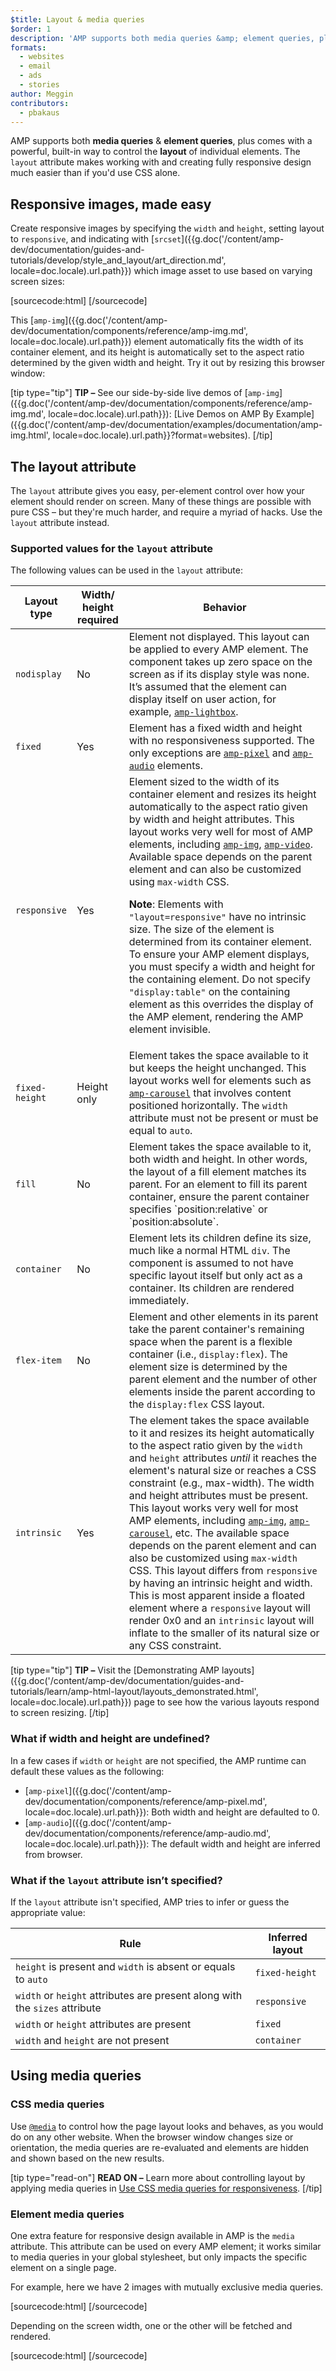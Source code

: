 ```yaml
---
$title: Layout & media queries
$order: 1
description: 'AMP supports both media queries &amp; element queries, plus comes with a powerful, built-in way to control the layout of individual elements. The layout attribute makes working with ...'
formats:
  - websites
  - email
  - ads
  - stories
author: Meggin
contributors:
  - pbakaus
---
```


AMP supports both **media queries** &amp; **element queries**, plus comes with a powerful, built-in way to control the **layout** of individual elements. The `layout` attribute makes working with and creating fully responsive design much easier than if you'd use CSS alone.

## Responsive images, made easy

Create responsive images by specifying the `width` and `height`, setting layout to `responsive`,
and indicating with [`srcset`]({{g.doc('/content/amp-dev/documentation/guides-and-tutorials/develop/style_and_layout/art_direction.md', locale=doc.locale).url.path}})
which image asset to use based on varying screen sizes:

[sourcecode:html]
<amp-img
    src="/img/narrow.jpg"
    srcset="/img/wide.jpg 640w,
           /img/narrow.jpg 320w"
    width="1698"
    height="2911"
    layout="responsive"
    alt="an image">
</amp-img>
[/sourcecode]

This [`amp-img`]({{g.doc('/content/amp-dev/documentation/components/reference/amp-img.md', locale=doc.locale).url.path}}) element automatically fits the width
of its container element,
and its height is automatically set to the aspect ratio
determined by the given width and height. Try it out by resizing this browser window:

<amp-img src="/static/img/background.jpg" width="1920" height="1080" layout="responsive"></amp-img>

[tip type="tip"]
**TIP –** See our side-by-side live demos of [`amp-img`]({{g.doc('/content/amp-dev/documentation/components/reference/amp-img.md', locale=doc.locale).url.path}}): [Live Demos on AMP By Example]({{g.doc('/content/amp-dev/documentation/examples/documentation/amp-img.html', locale=doc.locale).url.path}}?format=websites).
[/tip]

## The layout attribute

The `layout` attribute gives you easy, per-element control over how your element
should render on screen. Many of these things are possible with pure CSS – but
they're much harder, and require a myriad of hacks. Use the `layout` attribute instead.

### Supported values for  the `layout` attribute

The following values can be used in the `layout` attribute:

<table>
  <thead>
    <tr>
      <th data-th="Layout type" class="col-thirty">Layout type</th>
      <th data-th="Width/height required" class="col-twenty">Width/<br>height required</th>
      <th data-th="Behavior">Behavior</th>
    </tr>
  </thead>
  <tbody>
    <tr>
      <td data-th="Layout type"><code>nodisplay</code></td>
      <td data-th="Description">No</td>
      <td data-th="Behavior">Element not displayed. This layout can be applied to every AMP element. The component takes up zero space on the screen as if its display style was none. It’s assumed that the element can display itself on user action, for example, <a href="{{g.doc('/content/amp-dev/documentation/components/reference/amp-lightbox.md', locale=doc.locale).url.path}}"><code>amp-lightbox</code></a>.</td>
    </tr>
    <tr>
      <td data-th="Layout type"><code>fixed</code></td>
      <td data-th="Description">Yes</td>
      <td data-th="Behavior">Element has a fixed width and height with no responsiveness supported. The only exceptions are <a href="{{g.doc('/content/amp-dev/documentation/components/reference/amp-pixel.md', locale=doc.locale).url.path}}"><code>amp-pixel</code></a> and <a href="{{g.doc('/content/amp-dev/documentation/components/reference/amp-audio.md', locale=doc.locale).url.path}}"><code>amp-audio</code></a> elements.</td>
    </tr>
    <tr>
      <td data-th="Layout type"><code>responsive</code></td>
      <td data-th="Description">Yes</td>
      <td data-th="Behavior">Element sized to the width of its container element and resizes its height automatically to the aspect ratio given by width and height attributes. This layout works very well for most of AMP elements, including <a href="{{g.doc('/content/amp-dev/documentation/components/reference/amp-img.md', locale=doc.locale).url.path}}"><code>amp-img</code></a>, <a href="{{g.doc('/content/amp-dev/documentation/components/reference/amp-video.md', locale=doc.locale).url.path}}"><code>amp-video</code></a>. Available space depends on the parent element and can also be customized using <code>max-width</code> CSS.<p><strong>Note</strong>: Elements with <code>"layout=responsive"</code> have no intrinsic size. The size of the element is determined from its container element. To ensure your AMP element displays, you must specify a width and height for the  containing element. Do not specify <code>"display:table"</code> on the containing element as this overrides the display of the AMP element, rendering the AMP element invisible.</p></td>
    </tr>
    <tr>
      <td data-th="Layout type"><code>fixed-height</code></td>
      <td data-th="Description">Height only</td>
      <td data-th="Behavior">Element takes the space available to it but keeps the height unchanged. This layout works well for elements such as <a href="{{g.doc('/content/amp-dev/documentation/components/reference/amp-carousel.md', locale=doc.locale).url.path}}"><code>amp-carousel</code></a> that involves content positioned horizontally. The <code>width</code> attribute must not be present or must be equal to <code>auto</code>.</td>
    </tr>
    <tr>
      <td data-th="Layout type"><code>fill</code></td>
      <td data-th="Description">No</td>
      <td data-th="Behavior">Element takes the space available to it, both width and height. In other words, the layout of a fill element matches its parent. For an element to fill its parent container, ensure the parent container specifies `position:relative` or `position:absolute`.</td>
    </tr>
    <tr>
      <td data-th="Layout type"><code>container</code></td>
      <td data-th="Description">No</td>
      <td data-th="Behavior">Element lets its children define its size, much like a normal HTML <code>div</code>. The component is assumed to not have specific layout itself but only act as a container. Its children are rendered immediately.</td>
    </tr>
    <tr>
      <td data-th="Layout type"><code>flex-item</code></td>
      <td data-th="Description">No</td>
      <td data-th="Behavior">Element and other elements in its parent take the parent container's remaining space when the parent is a flexible container (i.e., <code>display:flex</code>). The element size is determined by the parent element and the number of other elements inside the parent according to the <code>display:flex</code> CSS layout.</td>
    </tr>
    <tr>
      <td data-th="Layout type"><code>intrinsic</code></td>
      <td data-th="Description">Yes</td>
      <td data-th="Behavior">The element takes the space available to it and resizes its height automatically to the aspect ratio given by the <code>width</code> and <code>height</code> attributes <em>until</em> it reaches the element's natural size or reaches a CSS constraint (e.g., max-width). The width and height attributes must be present. This layout works very well for most AMP elements, including <a href="{{g.doc('/content/amp-dev/documentation/components/reference/amp-img.md', locale=doc.locale).url.path}}"><code>amp-img</code></a>, <a href="{{g.doc('/content/amp-dev/documentation/components/reference/amp-carousel.md', locale=doc.locale).url.path}}"><code>amp-carousel</code></a>, etc. The available space depends on the parent element and can also be customized using <code>max-width</code> CSS. This layout differs from <code>responsive</code> by having an intrinsic height and width. This is most apparent inside a floated element where a <code>responsive</code> layout will render 0x0 and an <code>intrinsic</code> layout will inflate to the smaller of its natural size or any CSS constraint. </td>
    </tr>
  </tbody>
</table>

[tip type="tip"]
**TIP –** Visit the [Demonstrating AMP layouts]({{g.doc('/content/amp-dev/documentation/guides-and-tutorials/learn/amp-html-layout/layouts_demonstrated.html', locale=doc.locale).url.path}}) page to see how the various layouts respond to screen resizing.
[/tip]

### What if width and height are undefined?

In a few cases if `width` or `height` are not specified,
the AMP runtime can default these values as the following:

* [`amp-pixel`]({{g.doc('/content/amp-dev/documentation/components/reference/amp-pixel.md', locale=doc.locale).url.path}}): Both width and height are defaulted to 0.
* [`amp-audio`]({{g.doc('/content/amp-dev/documentation/components/reference/amp-audio.md', locale=doc.locale).url.path}}): The default width and height are inferred from browser.

### What if the <code>layout</code> attribute isn’t specified?

If the <code>layout</code> attribute isn't specified, AMP tries to infer or guess
the appropriate value:

<table>
  <thead>
    <tr>
      <th data-th="Rule">Rule</th>
      <th data-th="Inferred layout" class="col-thirty">Inferred layout</th>
    </tr>
  </thead>
  <tbody>
    <tr>
      <td data-th="Rule"><code>height</code> is present and <code>width</code> is absent or equals to <code>auto</code></td>
      <td data-th="Inferred layout"><code>fixed-height</code></td>
    </tr>
    <tr>
      <td data-th="Rule"><code>width</code> or <code>height</code> attributes are present along with the <code>sizes</code> attribute</td>
      <td data-th="Inferred layout"><code>responsive</code></td>
    </tr>
    <tr>
      <td data-th="Rule"><code>width</code> or <code>height</code> attributes are present</td>
      <td data-th="Inferred layout"><code>fixed</code></td>
    </tr>
    <tr>
      <td data-th="Rule"><code>width</code> and <code>height</code> are not present</td>
      <td data-th="Inferred layout"><code>container</code></td>
    </tr>
  </tbody>
</table>

## Using media queries

### CSS media queries

Use [`@media`](https://developer.mozilla.org/en-US/docs/Web/CSS/@media)
to control how the page layout looks and behaves, as you would do on any other website.
When the browser window changes size or orientation,
the media queries are re-evaluated and elements are hidden and shown
based on the new results.

[tip type="read-on"]
**READ ON –** Learn more about controlling layout by applying media queries in [Use CSS media queries for responsiveness](https://developers.google.com/web/fundamentals/design-and-ui/responsive/fundamentals/use-media-queries?hl=en).
[/tip]

### Element media queries

One extra feature for responsive design available in AMP is the `media` attribute.
This attribute can be used on every AMP element;
it works similar to media queries in your global stylesheet,
but only impacts the specific element on a single page.

For example, here we have 2 images with mutually exclusive media queries.

[sourcecode:html]
<amp-img
    media="(min-width: 650px)"
    src="wide.jpg"
    width="527"
    height="355"
    layout="responsive">
</amp-img>
[/sourcecode]

Depending on the screen width, one or the other will be fetched and rendered.

[sourcecode:html]
<amp-img
    media="(max-width: 649px)"
    src="narrow.jpg"
    width="466"
    height="193"
    layout="responsive">
</amp-img>
[/sourcecode]
